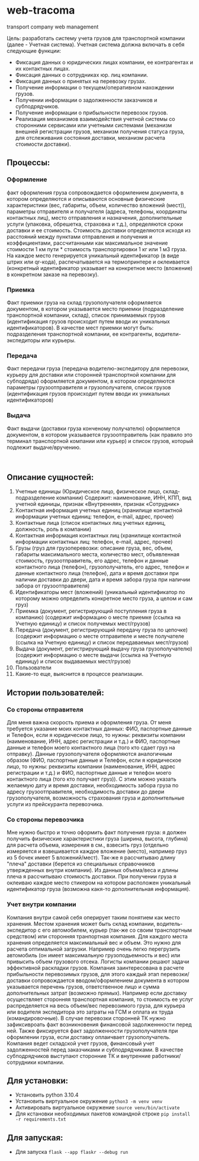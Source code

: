 # web-tracoma
transport company web management

Цель: разработать систему учета грузов для транспортной компании (далее - Учетная система). Учетная система должна включать в себя следующие функции:
* Фиксация данных о юридических лицах компании, ее контрагентах и их контактных лицах.
* Фиксация данных о сотрудниках юр. лиц компании.
* Фиксация данных о принятых на перевозку грузах.
* Получение информации о текущем/оперативном нахождении грузов.
* Получении информации о задолженности заказчиков и субподрядчиков.
* Получение информации о прибыльности перевозок грузов.
* Реализация механизмов взаимодействия учетной системы со сторонними сервисами или учетными системами (механизм внешней регистрации грузов, механизм получения статуса груза, для отслеживания состояния доставки, механизм расчета стоимости доставки).

## Процессы:
### Оформление
факт оформления груза сопровождается оформлением документа, в котором определяются и описываются основные физические характеристики (вес, габариты, объем, количество вложений (мест)), параметры отправителя и получателя (адреса, телефоны, координаты контактных лиц), место отправления и назначения, дополнительные услуги (упаковка, обрешетка, страховка и т.д.), определяются сроки доставки и ее стоимость. Стоимость доставки определяются исходя из расстояний между пунктами отправления и получения и коэффициентами, рассчитанными как максимальное значение стоимости 1 км пути * стоимость транспортировки 1 кг или 1 м3 груза. На каждое место генерируется уникальный идентификатор (в виде штрих или qr-кода), распечатывается на термопринтере и оклеивается (конкретный идентификатор указывает на конкретное место (вложение) в конкретном заказе на перевозку).
### Приемка
Факт приемки груза на склад грузополучателя оформляется документом, в котором указывается место приемки (подразделение транспортной компании, склад), список принимаемых грузов (идентификация грузов происходит путем вводи их уникальных идентификаторов). В качестве мест приемки могут быть: подразделения транспортной компании, ее контрагенты, водители-экспедиторы или курьеры.
### Передача
Факт передачи груза (передача водителю-экспедитору для перевозки, курьеру для доставки или сторонней транспортной компании для субподряда) оформляется документом, в котором определяются параметры грузоотправителя и грузополучателя, список грузов (идентификация грузов происходит путем вводи их уникальных идентификаторов)
### Выдача
Факт выдачи (доставки груза конченому получателю) оформляется документом, в котором указывается грузоотправитель (как правило это терминал транспортной компании или курьер) и список грузов, который подлежит выдаче/вручению.

 
## Описание сущностей:
1.	Учетные единицы (Юридическое лицо, физическое лицо, склад-подразделение компании) Содержит: наименование, ИНН, КПП, вид учетной единицы, признак «Внутренняя», признак «Сотрудник»
2.	Контактная информация учетных единиц (хранилище контактной информации учетных единиц: телефон, e-mail, адрес, прочее)
3.	Контактные лица (список контактных лиц учетных единиц, должность, роль в компании)
4.	Контактная информация контактных лиц (хранилище контактной информации контактных лиц: телефон, e-mail, адрес, прочее)
5.	Грузы (груз для грузоперевозки: описание груза, вес, объем, габариты максимального места, количество мест, объявленная стоимость, грузоотправитель, его адрес, телефон и данные контактного лица (телефон), грузополучатель, его адрес, телефон и данные контактного лица (телефон), дата и время доставки при наличии доставки до двери, дата и время забора груза при наличии забора от грузоотправителя)
6.	Идентификаторы мест (вложений) (уникальный идентификатор по которому можно определить конкретное место груза, а целом и сам груз)
7.	Приемка (документ, регистрирующий поступления груза в компанию) (содержит информацию о месте приемке (ссылка на Учетную единицу) и список получемых мест/грузов)
8.	Передача (документ, регистрирующий передачу груза по цепочке) (содержит информацию о месте отправителе и месте получателе (ссылка на Учетную единицу) и список передаваемых мест/грузов)
9.	Выдача (документ, регистрирующий выдачу груза грузополучателю) (содержит информацию о месте выдачи (ссылка на Учетную единицу) и список выдаваемых мест/грузов)
10. Пользователи
11. Какие-то еще, выяснится в процессе реализации.

## Истории пользователей:
### Со стороны отправителя
Для меня важна скорость приема и оформления груза. От меня требуется указание моих контактных данных: ФИО, паспортные данные и Телефон, если я юридическое лицо, то нужны: реквизиты компании (наименование, ИНН, адрес регистрации и т.д.) и ФИО, паспортные данные и телефон моего контактного лица (того кто сдает груз на отправку). Данные грузополучателя оформляются аналогичным образом (ФИО, паспортные данные и Телефон, если я юридическое лицо, то нужны: реквизиты компании (наименование, ИНН, адрес регистрации и т.д.) и ФИО, паспортные данные и телефон моего контактного лица (того кто получает груз)). С этим можно указать желаемую дату и время доставки, необходимость забора груза по адресу грузоотправителя, необходимость доставки до двери грузополучателя, возможность страхования груза и дополнительные услуги из прейскуранта перевозчика.
### Со стороны перевозчика
Мне нужно быстро и точно оформить факт получения груза: я должен получить физические характеристики груза (ширина, высота, глубина) для расчета объема, измерения в см., взвесить груз (отдельно измеряется и взвешивается каждое вложение (место), например груз из 5 бочек имеет 5 вложений/мест). Так-же я рассчитываю длину "плеча" доставки (берется из специальных справочников утвержденных внутри компании). Из данных объема/веса и длины плеча я рассчитываю стоимость доставки. При получении груза я оклеиваю каждое место стикером на котором расположен уникальный идентификатор груза (возможна какя-то дополнительная информация).
### Учет внутри компании
Компания внутри самой себя оперирует таким понятием как место хранения. Местом хранения может быть склад компании, водитель-экспедитор с его автомобилем,  курьер (так-же со своим транспортным средством) или сторонняя транпортная компания. Для каждого места хранения определяется максимальный вес и объем. Это нужно для расчета оптимальной загрузки. Например очень легко перегрузить автомобиль (он имеет максимальную грузоподьемность и вес) или привысить объем грузового отсека. Логисты компании решают задачи эффективной раскладки грузов.
Компания заинтересована в расчете прибыльности перевозимых грузов, для этого каждый этап перевозки/доставки сопровождается вводом/оформлением документа в котором указывается перечень грузов, ответственное лицо и сумма дополнительных затрат (возможно прямых). Например если доставку осуществляет сторонняя транспортная компания, то стоимость ее услуг распределяется на весь объем/вес перевозимого груза, для курьера или водителя экспедитора это затраты на ГСМ и оплата их труда (командировочные). В случае перевозки сторонней ТК нужно зафиксивроать факт возникновения финансовой задолженнности перед ней. Также фиксируется факт задолженности грузополучателя при оформлении груза, если доставку оплаичвает грузополучатель.
Компания ведет складской учет грузов, финансовый учет задолженностей перед заказчиками и субподрядчиками. В качестве субподрядчиков выступают сторонние ТК и внутренние работники/сотрудники компании.



## Для установки:
* Установить python 3.10.4
* Установить виртуальное окружение `python3 -m venv venv`
* Активировать виртуальное окружение `source venv/bin/activate`
* Для кстановки необходимых пакетов командной строке `pip install -r requirements.txt`

## Для запуская:
* Для запуска `flask --app flaskr --debug run`